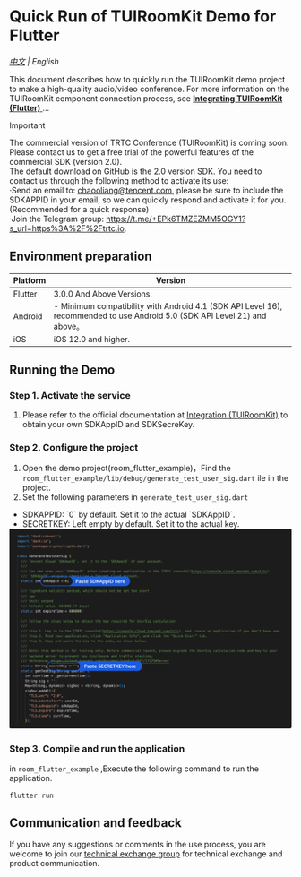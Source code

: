 # Quick Run of TUIRoomKit Demo for Flutter

_[中文](README.zh-CN.md) | English_

This document describes how to quickly run the TUIRoomKit demo project to make a high-quality audio/video conference. For more information on the TUIRoomKit component connection process, see [**Integrating TUIRoomKit (Flutter)** ](https://trtc.io/document/57508)...


> [!IMPORTANT]
> The commercial version of TRTC Conference (TUIRoomKit) is coming soon. Please contact us to get a free trial of the powerful features of the commercial SDK (version 2.0). <br>
The default download on GitHub is the 2.0 version SDK. You need to contact us through the following method to activate its use:<br>
·Send an email to: chaooliang@tencent.com, please be sure to include the SDKAPPID in your email, so we can quickly respond and activate it for you.(Recommended for a quick response)<br>
·Join the Telegram group: https://t.me/+EPk6TMZEZMM5OGY1?s_url=https%3A%2F%2Ftrtc.io.

## Environment preparation

| Platform | Version                 |
| -------- | ----------------------- |
| Flutter  |3.0.0 And Above Versions.|
| Android  |- Minimum compatibility with Android 4.1 (SDK API Level 16), recommended to use Android 5.0 (SDK API Level 21) and above。                              |
|    iOS   |iOS 12.0 and higher.     |

## Running the Demo

[](id:ui.step1)
### Step 1. Activate the service
1. Please refer to the official documentation at [Integration (TUIRoomKit)](https://trtc.io/document/57508) to obtain your own SDKAppID and SDKSecreKey.

[](id:ui.step2)
### Step 2. Configure the project

1. Open the demo project(room_flutter_example)，Find the `room_flutter_example/lib/debug/generate_test_user_sig.dart` ile in the project.
2. Set the following parameters in `generate_test_user_sig.dart`
<ul style="margin:0"><li/>SDKAPPID: `0` by default. Set it to the actual `SDKAppID`.
<li/>SECRETKEY: Left empty by default. Set it to the actual key.</ul

![](../../Preview/test-user-sig-flutter.png)

[](id:ui.step3)
### Step 3. Compile and run the application

in `room_flutter_example` ,Execute the following command to run the application.
```
flutter run
```

## Communication and feedback

If you have any suggestions or comments in the use process, you are welcome to join our [technical exchange group](https://zhiliao.qq.com/s/cWSPGIIM62CC/cFUPGIIM62CF) for technical exchange and product communication.
